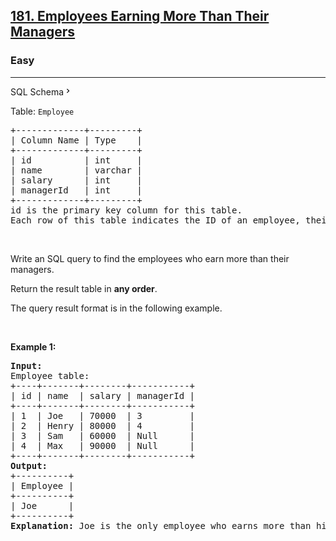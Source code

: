 <h2><a href="https://leetcode.com/problems/employees-earning-more-than-their-managers/">181. Employees Earning More Than Their Managers</a></h2><h3>Easy</h3><hr><div class="sql-schema-wrapper__3VBi"><a class="sql-schema-link__3cEg" papago-id="4" papago-translate="cached">SQL Schema<svg viewBox="0 0 24 24" width="1em" height="1em" class="icon__1Md2" papago-id="4-1"><path fill-rule="evenodd" d="M10 6L8.59 7.41 13.17 12l-4.58 4.59L10 18l6-6z" papago-id="4-1-0"></path></svg></a></div><div><p><font papago-id="5" papago-translate="translated">Table: </font><code>Employee</code></p>

<pre papago-id="12" papago-translate="translated">+-------------+---------+
| Column Name | Type    |
+-------------+---------+
| id          | int     |
| name        | varchar |
| salary      | int     |
| managerId   | int     |
+-------------+---------+
id is the primary key column for this table.
Each row of this table indicates the ID of an employee, their name, salary, and the ID of their manager.
</pre>

<p>&nbsp;</p>

<p papago-id="13" papago-translate="translated">Write an SQL query to find the employees who earn more than their managers.</p>

<p papago-id="14" papago-translate="cached">Return the result table in <strong papago-id="14-1">any order</strong>.</p>

<p papago-id="15" papago-translate="translated">The query result format is in the following example.</p>

<p>&nbsp;</p>
<p><strong papago-id="16" papago-translate="translated">Example 1:</strong></p>

<pre papago-id="17" papago-translate="cached"><strong papago-id="17-0">Input:</strong> 
Employee table:
+----+-------+--------+-----------+
| id | name  | salary | managerId |
+----+-------+--------+-----------+
| 1  | Joe   | 70000  | 3         |
| 2  | Henry | 80000  | 4         |
| 3  | Sam   | 60000  | Null      |
| 4  | Max   | 90000  | Null      |
+----+-------+--------+-----------+
<strong papago-id="17-2">Output:</strong> 
+----------+
| Employee |
+----------+
| Joe      |
+----------+
<strong papago-id="17-4">Explanation:</strong> Joe is the only employee who earns more than his manager.
</pre>
</div>